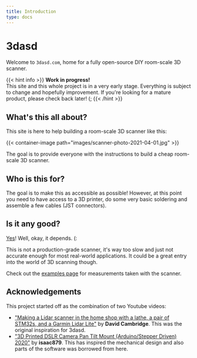 ```yaml
---
title: Introduction
type: docs
---
```


# 3dasd

Welcome to `3dasd.com`, home for a fully open-source DIY room-scale 3D scanner.

{{< hint info >}}
**Work in progress!**  
This site and this whole project is in a very early stage. Everything is subject
to change and hopefully improvement. If you're looking for a mature product,
please check back later! (;
{{< /hint >}}

## What's this all about?

This site is here to help building a room-scale 3D scanner like this:

{{< container-image path="images/scanner-photo-2021-04-01.jpg" >}}

The goal is to provide everyone with the instructions to build a cheap
room-scale 3D scanner.

## Who is this for?

The goal is to make this as accessible as possible! However, at this point you
need to have access to a 3D printer, do some very basic soldering and assemble
a few cables (JST connectors).

## Is it any good?

[Yes](https://about.gitlab.com/is-it-any-good/)! Well, okay, it depends. (:

This is not a production-grade scanner, it's way too slow and just not accurate
enough for most real-world applications. It could be a great entry into the
world of 3D scanning though.

Check out the [examples page](https://examples.3dasd.com) for measurements taken
with the scanner.

## Acknowledgements

This project started off as the combination of two Youtube videos:

- ["Making a Lidar scanner in the home shop with a lathe, a pair of STM32s, and a Garmin Lidar Lite"](https://www.youtube.com/watch?v=KGN82vLjguI)
by **David Cambridge**. This was the original inspiration for 3dasd.
- ["3D Printed DSLR Camera Pan Tilt Mount (Arduino/Stepper Driven) 2020"](https://www.youtube.com/watch?v=uJO7mv4-0PY)
by **isaac879**. This has inspired the mechanical design and also parts of the
software was borrowed from here.
